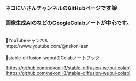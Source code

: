 ### ネコにいさんチャンネルのGitHubページです😸<br>
### 画像生成AIのなどのGoogleColabノートが中心です。 
<br>
🎥YouTubeチャンネル<br>
https://www.youtube.com/@nekoniisan
<br><br>
📓stable-diffusion-webuiのColabノートブック<br>

[https://github.com/nekoniii3/stable-diffusion-webui-colab](https://github.com/nekoniii3/stable-diffusion-webui-colab)
